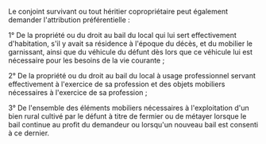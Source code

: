 Le conjoint survivant ou tout héritier copropriétaire peut également demander l'attribution préférentielle :

1° De la propriété ou du droit au bail du local qui lui sert effectivement d'habitation, s'il y avait sa résidence à l'époque du décès, et du mobilier le garnissant, ainsi que du véhicule du défunt dès lors que ce véhicule lui est nécessaire pour les besoins de la vie courante ;

2° De la propriété ou du droit au bail du local à usage professionnel servant effectivement à l'exercice de sa profession et des objets mobiliers nécessaires à l'exercice de sa profession ;

3° De l'ensemble des éléments mobiliers nécessaires à l'exploitation d'un bien rural cultivé par le défunt à titre de fermier ou de métayer lorsque le bail continue au profit du demandeur ou lorsqu'un nouveau bail est consenti à ce dernier.

